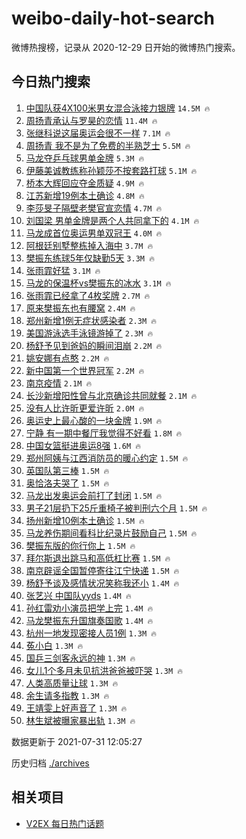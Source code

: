 # weibo-daily-hot-search

微博热搜榜，记录从 2020-12-29 日开始的微博热门搜索。

## 今日热门搜索

<!-- BEGIN -->

1. [中国队获4X100米男女混合泳接力银牌](https://s.weibo.com/weibo?q=%23%E4%B8%AD%E5%9B%BD%E9%98%9F%E8%8E%B74X100%E7%B1%B3%E7%94%B7%E5%A5%B3%E6%B7%B7%E5%90%88%E6%B3%B3%E6%8E%A5%E5%8A%9B%E9%93%B6%E7%89%8C%23&Refer=top) `14.5M 🔥`
1. [周扬青承认与罗昊的恋情](https://s.weibo.com/weibo?q=%23%E5%91%A8%E6%89%AC%E9%9D%92%E6%89%BF%E8%AE%A4%E4%B8%8E%E7%BD%97%E6%98%8A%E7%9A%84%E6%81%8B%E6%83%85%23&Refer=top) `11.4M 🔥`
1. [张继科说这届奥运会很不一样](https://s.weibo.com/weibo?q=%23%E5%BC%A0%E7%BB%A7%E7%A7%91%E8%AF%B4%E8%BF%99%E5%B1%8A%E5%A5%A5%E8%BF%90%E4%BC%9A%E5%BE%88%E4%B8%8D%E4%B8%80%E6%A0%B7%23&Refer=top) `7.1M 🔥`
1. [周扬青 我不是为了免费的半熟芝士](https://s.weibo.com/weibo?q=%E5%91%A8%E6%89%AC%E9%9D%92%20%E6%88%91%E4%B8%8D%E6%98%AF%E4%B8%BA%E4%BA%86%E5%85%8D%E8%B4%B9%E7%9A%84%E5%8D%8A%E7%86%9F%E8%8A%9D%E5%A3%AB&Refer=top) `5.5M 🔥`
1. [马龙夺乒乓球男单金牌](https://s.weibo.com/weibo?q=%23%E9%A9%AC%E9%BE%99%E5%A4%BA%E4%B9%92%E4%B9%93%E7%90%83%E7%94%B7%E5%8D%95%E9%87%91%E7%89%8C%23&Refer=top) `5.3M 🔥`
1. [伊藤美诚教练称孙颖莎不按套路打球](https://s.weibo.com/weibo?q=%23%E4%BC%8A%E8%97%A4%E7%BE%8E%E8%AF%9A%E6%95%99%E7%BB%83%E7%A7%B0%E5%AD%99%E9%A2%96%E8%8E%8E%E4%B8%8D%E6%8C%89%E5%A5%97%E8%B7%AF%E6%89%93%E7%90%83%23&Refer=top) `5.1M 🔥`
1. [桥本大辉回应夺金质疑](https://s.weibo.com/weibo?q=%23%E6%A1%A5%E6%9C%AC%E5%A4%A7%E8%BE%89%E5%9B%9E%E5%BA%94%E5%A4%BA%E9%87%91%E8%B4%A8%E7%96%91%23&Refer=top) `4.9M 🔥`
1. [江苏新增19例本土确诊](https://s.weibo.com/weibo?q=%23%E6%B1%9F%E8%8B%8F%E6%96%B0%E5%A2%9E19%E4%BE%8B%E6%9C%AC%E5%9C%9F%E7%A1%AE%E8%AF%8A%23&Refer=top) `4.8M 🔥`
1. [李莎旻子隔壁老樊官宣恋情](https://s.weibo.com/weibo?q=%23%E6%9D%8E%E8%8E%8E%E6%97%BB%E5%AD%90%E9%9A%94%E5%A3%81%E8%80%81%E6%A8%8A%E5%AE%98%E5%AE%A3%E6%81%8B%E6%83%85%23&Refer=top) `4.7M 🔥`
1. [刘国梁 男单金牌是两个人共同拿下的](https://s.weibo.com/weibo?q=%E5%88%98%E5%9B%BD%E6%A2%81%20%E7%94%B7%E5%8D%95%E9%87%91%E7%89%8C%E6%98%AF%E4%B8%A4%E4%B8%AA%E4%BA%BA%E5%85%B1%E5%90%8C%E6%8B%BF%E4%B8%8B%E7%9A%84&Refer=top) `4.1M 🔥`
1. [马龙成首位奥运男单双冠王](https://s.weibo.com/weibo?q=%23%E9%A9%AC%E9%BE%99%E6%88%90%E9%A6%96%E4%BD%8D%E5%A5%A5%E8%BF%90%E7%94%B7%E5%8D%95%E5%8F%8C%E5%86%A0%E7%8E%8B%23&Refer=top) `4.0M 🔥`
1. [阿根廷别墅整栋掉入海中](https://s.weibo.com/weibo?q=%23%E9%98%BF%E6%A0%B9%E5%BB%B7%E5%88%AB%E5%A2%85%E6%95%B4%E6%A0%8B%E6%8E%89%E5%85%A5%E6%B5%B7%E4%B8%AD%23&Refer=top) `3.7M 🔥`
1. [樊振东练球5年仅缺勤5天](https://s.weibo.com/weibo?q=%23%E6%A8%8A%E6%8C%AF%E4%B8%9C%E7%BB%83%E7%90%835%E5%B9%B4%E4%BB%85%E7%BC%BA%E5%8B%A45%E5%A4%A9%23&Refer=top) `3.3M 🔥`
1. [张雨霏好猛](https://s.weibo.com/weibo?q=%23%E5%BC%A0%E9%9B%A8%E9%9C%8F%E5%A5%BD%E7%8C%9B%23&Refer=top) `3.1M 🔥`
1. [马龙的保温杯vs樊振东的冰水](https://s.weibo.com/weibo?q=%23%E9%A9%AC%E9%BE%99%E7%9A%84%E4%BF%9D%E6%B8%A9%E6%9D%AFvs%E6%A8%8A%E6%8C%AF%E4%B8%9C%E7%9A%84%E5%86%B0%E6%B0%B4%23&Refer=top) `3.1M 🔥`
1. [张雨霏已经拿了4枚奖牌](https://s.weibo.com/weibo?q=%23%E5%BC%A0%E9%9B%A8%E9%9C%8F%E5%B7%B2%E7%BB%8F%E6%8B%BF%E4%BA%864%E6%9E%9A%E5%A5%96%E7%89%8C%23&Refer=top) `2.7M 🔥`
1. [原来樊振东也有腰窝](https://s.weibo.com/weibo?q=%23%E5%8E%9F%E6%9D%A5%E6%A8%8A%E6%8C%AF%E4%B8%9C%E4%B9%9F%E6%9C%89%E8%85%B0%E7%AA%9D%23&Refer=top) `2.4M 🔥`
1. [郑州新增1例无症状感染者](https://s.weibo.com/weibo?q=%23%E9%83%91%E5%B7%9E%E6%96%B0%E5%A2%9E1%E4%BE%8B%E6%97%A0%E7%97%87%E7%8A%B6%E6%84%9F%E6%9F%93%E8%80%85%23&Refer=top) `2.3M 🔥`
1. [美国游泳选手泳镜游掉了](https://s.weibo.com/weibo?q=%23%E7%BE%8E%E5%9B%BD%E6%B8%B8%E6%B3%B3%E9%80%89%E6%89%8B%E6%B3%B3%E9%95%9C%E6%B8%B8%E6%8E%89%E4%BA%86%23&Refer=top) `2.3M 🔥`
1. [杨舒予见到爸妈的瞬间泪崩](https://s.weibo.com/weibo?q=%23%E6%9D%A8%E8%88%92%E4%BA%88%E8%A7%81%E5%88%B0%E7%88%B8%E5%A6%88%E7%9A%84%E7%9E%AC%E9%97%B4%E6%B3%AA%E5%B4%A9%23&Refer=top) `2.2M 🔥`
1. [姚安娜有点憨](https://s.weibo.com/weibo?q=%E5%A7%9A%E5%AE%89%E5%A8%9C%E6%9C%89%E7%82%B9%E6%86%A8&Refer=top) `2.2M 🔥`
1. [新中国第一个世界冠军](https://s.weibo.com/weibo?q=%23%E6%96%B0%E4%B8%AD%E5%9B%BD%E7%AC%AC%E4%B8%80%E4%B8%AA%E4%B8%96%E7%95%8C%E5%86%A0%E5%86%9B%23&Refer=top) `2.2M 🔥`
1. [南京疫情](https://s.weibo.com/weibo?q=%23%E5%8D%97%E4%BA%AC%E7%96%AB%E6%83%85%23&Refer=top) `2.1M 🔥`
1. [长沙新增阳性曾与北京确诊共同就餐](https://s.weibo.com/weibo?q=%23%E9%95%BF%E6%B2%99%E6%96%B0%E5%A2%9E%E9%98%B3%E6%80%A7%E6%9B%BE%E4%B8%8E%E5%8C%97%E4%BA%AC%E7%A1%AE%E8%AF%8A%E5%85%B1%E5%90%8C%E5%B0%B1%E9%A4%90%23&Refer=top) `2.1M 🔥`
1. [没有人比许昕更爱许昕](https://s.weibo.com/weibo?q=%23%E6%B2%A1%E6%9C%89%E4%BA%BA%E6%AF%94%E8%AE%B8%E6%98%95%E6%9B%B4%E7%88%B1%E8%AE%B8%E6%98%95%23&Refer=top) `2.0M 🔥`
1. [奥运史上最心酸的一块金牌](https://s.weibo.com/weibo?q=%23%E5%A5%A5%E8%BF%90%E5%8F%B2%E4%B8%8A%E6%9C%80%E5%BF%83%E9%85%B8%E7%9A%84%E4%B8%80%E5%9D%97%E9%87%91%E7%89%8C%23&Refer=top) `1.9M 🔥`
1. [宁静 有一期中餐厅我觉得不好看](https://s.weibo.com/weibo?q=%E5%AE%81%E9%9D%99%20%E6%9C%89%E4%B8%80%E6%9C%9F%E4%B8%AD%E9%A4%90%E5%8E%85%E6%88%91%E8%A7%89%E5%BE%97%E4%B8%8D%E5%A5%BD%E7%9C%8B&Refer=top) `1.8M 🔥`
1. [中国女篮挺进奥运8强](https://s.weibo.com/weibo?q=%23%E4%B8%AD%E5%9B%BD%E5%A5%B3%E7%AF%AE%E6%8C%BA%E8%BF%9B%E5%A5%A5%E8%BF%908%E5%BC%BA%23&Refer=top) `1.6M 🔥`
1. [郑州阿姨与江西消防员的暖心约定](https://s.weibo.com/weibo?q=%23%E9%83%91%E5%B7%9E%E9%98%BF%E5%A7%A8%E4%B8%8E%E6%B1%9F%E8%A5%BF%E6%B6%88%E9%98%B2%E5%91%98%E7%9A%84%E6%9A%96%E5%BF%83%E7%BA%A6%E5%AE%9A%23&Refer=top) `1.5M 🔥`
1. [英国队第三棒](https://s.weibo.com/weibo?q=%E8%8B%B1%E5%9B%BD%E9%98%9F%E7%AC%AC%E4%B8%89%E6%A3%92&Refer=top) `1.5M 🔥`
1. [奥恰洛夫哭了](https://s.weibo.com/weibo?q=%23%E5%A5%A5%E6%81%B0%E6%B4%9B%E5%A4%AB%E5%93%AD%E4%BA%86%23&Refer=top) `1.5M 🔥`
1. [马龙出发奥运会前打了封闭](https://s.weibo.com/weibo?q=%23%E9%A9%AC%E9%BE%99%E5%87%BA%E5%8F%91%E5%A5%A5%E8%BF%90%E4%BC%9A%E5%89%8D%E6%89%93%E4%BA%86%E5%B0%81%E9%97%AD%23&Refer=top) `1.5M 🔥`
1. [男子21层扔下25斤重椅子被判刑六个月](https://s.weibo.com/weibo?q=%23%E7%94%B7%E5%AD%9021%E5%B1%82%E6%89%94%E4%B8%8B25%E6%96%A4%E9%87%8D%E6%A4%85%E5%AD%90%E8%A2%AB%E5%88%A4%E5%88%91%E5%85%AD%E4%B8%AA%E6%9C%88%23&Refer=top) `1.5M 🔥`
1. [扬州新增10例本土确诊](https://s.weibo.com/weibo?q=%23%E6%89%AC%E5%B7%9E%E6%96%B0%E5%A2%9E10%E4%BE%8B%E6%9C%AC%E5%9C%9F%E7%A1%AE%E8%AF%8A%23&Refer=top) `1.5M 🔥`
1. [马龙养伤期间看科比纪录片鼓励自己](https://s.weibo.com/weibo?q=%23%E9%A9%AC%E9%BE%99%E5%85%BB%E4%BC%A4%E6%9C%9F%E9%97%B4%E7%9C%8B%E7%A7%91%E6%AF%94%E7%BA%AA%E5%BD%95%E7%89%87%E9%BC%93%E5%8A%B1%E8%87%AA%E5%B7%B1%23&Refer=top) `1.5M 🔥`
1. [樊振东版的你行你上](https://s.weibo.com/weibo?q=%23%E6%A8%8A%E6%8C%AF%E4%B8%9C%E7%89%88%E7%9A%84%E4%BD%A0%E8%A1%8C%E4%BD%A0%E4%B8%8A%23&Refer=top) `1.5M 🔥`
1. [拜尔斯退出跳马和高低杠比赛](https://s.weibo.com/weibo?q=%23%E6%8B%9C%E5%B0%94%E6%96%AF%E9%80%80%E5%87%BA%E8%B7%B3%E9%A9%AC%E5%92%8C%E9%AB%98%E4%BD%8E%E6%9D%A0%E6%AF%94%E8%B5%9B%23&Refer=top) `1.5M 🔥`
1. [南京辟谣全国暂停寄往江宁快递](https://s.weibo.com/weibo?q=%23%E5%8D%97%E4%BA%AC%E8%BE%9F%E8%B0%A3%E5%85%A8%E5%9B%BD%E6%9A%82%E5%81%9C%E5%AF%84%E5%BE%80%E6%B1%9F%E5%AE%81%E5%BF%AB%E9%80%92%23&Refer=top) `1.5M 🔥`
1. [杨舒予谈及感情状况笑称我还小](https://s.weibo.com/weibo?q=%23%E6%9D%A8%E8%88%92%E4%BA%88%E8%B0%88%E5%8F%8A%E6%84%9F%E6%83%85%E7%8A%B6%E5%86%B5%E7%AC%91%E7%A7%B0%E6%88%91%E8%BF%98%E5%B0%8F%23&Refer=top) `1.4M 🔥`
1. [张艺兴 中国队yyds](https://s.weibo.com/weibo?q=%E5%BC%A0%E8%89%BA%E5%85%B4%20%E4%B8%AD%E5%9B%BD%E9%98%9Fyyds&Refer=top) `1.4M 🔥`
1. [孙红雷劝小演员把学上完](https://s.weibo.com/weibo?q=%23%E5%AD%99%E7%BA%A2%E9%9B%B7%E5%8A%9D%E5%B0%8F%E6%BC%94%E5%91%98%E6%8A%8A%E5%AD%A6%E4%B8%8A%E5%AE%8C%23&Refer=top) `1.4M 🔥`
1. [马龙樊振东升国旗奏国歌](https://s.weibo.com/weibo?q=%23%E9%A9%AC%E9%BE%99%E6%A8%8A%E6%8C%AF%E4%B8%9C%E5%8D%87%E5%9B%BD%E6%97%97%E5%A5%8F%E5%9B%BD%E6%AD%8C%23&Refer=top) `1.4M 🔥`
1. [杭州一地发现密接人员1例](https://s.weibo.com/weibo?q=%23%E6%9D%AD%E5%B7%9E%E4%B8%80%E5%9C%B0%E5%8F%91%E7%8E%B0%E5%AF%86%E6%8E%A5%E4%BA%BA%E5%91%981%E4%BE%8B%23&Refer=top) `1.3M 🔥`
1. [菟小白](https://s.weibo.com/weibo?q=%E8%8F%9F%E5%B0%8F%E7%99%BD&Refer=top) `1.3M 🔥`
1. [国乒三剑客永远的神](https://s.weibo.com/weibo?q=%23%E5%9B%BD%E4%B9%92%E4%B8%89%E5%89%91%E5%AE%A2%E6%B0%B8%E8%BF%9C%E7%9A%84%E7%A5%9E%23&Refer=top) `1.3M 🔥`
1. [女儿1个多月未见抗洪爸爸被吓哭](https://s.weibo.com/weibo?q=%23%E5%A5%B3%E5%84%BF1%E4%B8%AA%E5%A4%9A%E6%9C%88%E6%9C%AA%E8%A7%81%E6%8A%97%E6%B4%AA%E7%88%B8%E7%88%B8%E8%A2%AB%E5%90%93%E5%93%AD%23&Refer=top) `1.3M 🔥`
1. [人类高质量让球](https://s.weibo.com/weibo?q=%23%E4%BA%BA%E7%B1%BB%E9%AB%98%E8%B4%A8%E9%87%8F%E8%AE%A9%E7%90%83%23&Refer=top) `1.3M 🔥`
1. [余生请多指教](https://s.weibo.com/weibo?q=%E4%BD%99%E7%94%9F%E8%AF%B7%E5%A4%9A%E6%8C%87%E6%95%99&Refer=top) `1.3M 🔥`
1. [王靖雯上好声音了](https://s.weibo.com/weibo?q=%23%E7%8E%8B%E9%9D%96%E9%9B%AF%E4%B8%8A%E5%A5%BD%E5%A3%B0%E9%9F%B3%E4%BA%86%23&Refer=top) `1.3M 🔥`
1. [林生斌被曝家暴出轨](https://s.weibo.com/weibo?q=%23%E6%9E%97%E7%94%9F%E6%96%8C%E8%A2%AB%E6%9B%9D%E5%AE%B6%E6%9A%B4%E5%87%BA%E8%BD%A8%23&Refer=top) `1.3M 🔥`

数据更新于 2021-07-31 12:05:27

<!-- END -->

历史归档 [./archives](./archives)

## 相关项目

- [V2EX 每日热门话题](https://github.com/boojack/v2ex-daily-hot-topic)

